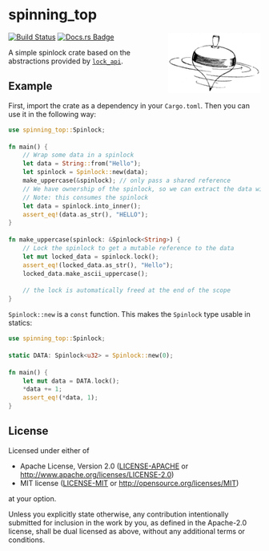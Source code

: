# spinning_top

<img alt="image of a spinning top" align="right" src="img/top.png" height=120px>

[![Build Status](https://github.com/rust-osdev/spinning_top/workflows/Build/badge.svg)](https://github.com/rust-osdev/spinning_top/actions?query=workflow%3ABuild) [![Docs.rs Badge](https://docs.rs/spinning_top/badge.svg)](https://docs.rs/spinning_top/)

A simple spinlock crate based on the abstractions provided by [`lock_api`].

[`lock_api`]: https://docs.rs/lock_api/

## Example

First, import the crate as a dependency in your `Cargo.toml`. Then you can use it in the following way:

```rust
use spinning_top::Spinlock;

fn main() {
    // Wrap some data in a spinlock
    let data = String::from("Hello");
    let spinlock = Spinlock::new(data);
    make_uppercase(&spinlock); // only pass a shared reference
    // We have ownership of the spinlock, so we can extract the data without locking
    // Note: this consumes the spinlock
    let data = spinlock.into_inner();
    assert_eq!(data.as_str(), "HELLO");
}

fn make_uppercase(spinlock: &Spinlock<String>) {
    // Lock the spinlock to get a mutable reference to the data
    let mut locked_data = spinlock.lock();
    assert_eq!(locked_data.as_str(), "Hello");
    locked_data.make_ascii_uppercase();

    // the lock is automatically freed at the end of the scope
}
```

`Spinlock::new` is a `const` function. This makes the `Spinlock` type
usable in statics:

```rust
use spinning_top::Spinlock;

static DATA: Spinlock<u32> = Spinlock::new(0);

fn main() {
    let mut data = DATA.lock();
    *data += 1;
    assert_eq!(*data, 1);
}
```

## License

Licensed under either of

- Apache License, Version 2.0 ([LICENSE-APACHE](LICENSE-APACHE) or
  http://www.apache.org/licenses/LICENSE-2.0)
- MIT license ([LICENSE-MIT](LICENSE-MIT) or http://opensource.org/licenses/MIT)

at your option.

Unless you explicitly state otherwise, any contribution intentionally submitted for inclusion in the work by you, as defined in the Apache-2.0 license, shall be dual licensed as above, without any additional terms or conditions.
